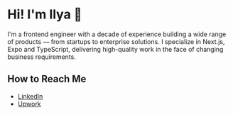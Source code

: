 # Hi! I'm Ilya 👋

I'm a frontend engineer with a decade of experience building a wide range of products — from startups to enterprise solutions. I specialize in Next.js, Expo and TypeScript, delivering high-quality work in the face of changing business requirements.

## How to Reach Me

* [LinkedIn](https://www.linkedin.com/in/iamursky/)
* [Upwork](https://www.upwork.com/freelancers/~01a612ca43b89af5d4)
